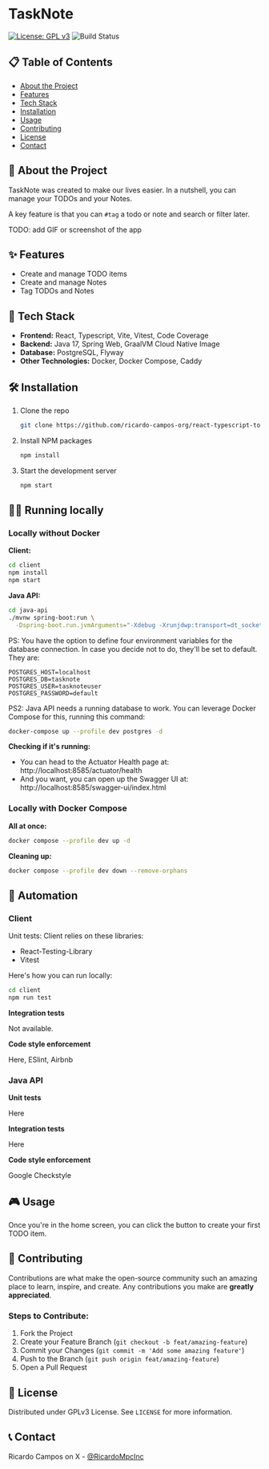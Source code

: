 # TaskNote

[![License: GPL v3](https://img.shields.io/badge/License-GPLv3-blue.svg)](https://www.gnu.org/licenses/gpl-3.0)
![Build Status](https://github.com/ricardo-campos-org/react-typescript-todolist/actions/workflows/main.yml/badge.svg)

## 📋 Table of Contents

- [About the Project](#about-the-project)
- [Features](#features)
- [Tech Stack](#tech-stack)
- [Installation](#installation)
- [Usage](#usage)
- [Contributing](#contributing)
- [License](#license)
- [Contact](#contact)

## 📝 About the Project

TaskNote was created to make our lives easier. In a nutshell, you can manage your TODOs and your
Notes. 

A key feature is that you can `#tag` a todo or note and search or filter later.

TODO: add GIF or screenshot of the app

## ✨ Features

- Create and manage TODO items
- Create and manage Notes
- Tag TODOs and Notes

## 🚀 Tech Stack

- **Frontend:** React, Typescript, Vite, Vitest, Code Coverage
- **Backend:** Java 17, Spring Web, GraalVM Cloud Native Image
- **Database:** PostgreSQL, Flyway
- **Other Technologies:** Docker, Docker Compose, Caddy

## 🛠 Installation

1. Clone the repo
   ```sh
   git clone https://github.com/ricardo-campos-org/react-typescript-todolist
   ```
2. Install NPM packages
   ```sh
   npm install
   ```
3. Start the development server
   ```sh
   npm start
   ```

## 🏃‍♀️ Running locally

### Locally without Docker

  **Client:**

  ```sh
  cd client
  npm install
  npm start 
  ```

  **Java API:**
  ```sh
  cd java-api
  ./mvnw spring-boot:run \
    -Dspring-boot.run.jvmArguments="-Xdebug -Xrunjdwp:transport=dt_socket,server=y,suspend=n,address=5005"
  ```  

  PS: You have the option to define four environment variables for the database connection. In case
    you decide not to do, they'll be set to default. They are:

  ```
  POSTGRES_HOST=localhost
  POSTGRES_DB=tasknote
  POSTGRES_USER=tasknoteuser
  POSTGRES_PASSWORD=default
  ```

  PS2: Java API needs a running database to work. You can leverage Docker Compose for this, running
    this command:

  ```sh
  docker-compose up --profile dev postgres -d
  ```

  **Checking if it's running:**
  
  - You can head to the Actuator Health page at: http://localhost:8585/actuator/health
  - And you want, you can open up the Swagger UI at: http://localhost:8585/swagger-ui/index.html

### Locally with Docker Compose
  **All at once:**
  ```sh
  docker compose --profile dev up -d
  ```

  **Cleaning up:**
  ```sh
  docker compose --profile dev down --remove-orphans
  ```

## 🦾 Automation

### Client

Unit tests: Client relies on these libraries:  
 - React-Testing-Library
 - Vitest

Here's how you can run locally:

```sh
cd client
npm run test
```

**Integration tests**

Not available.

**Code style enforcement**

Here, ESlint, Airbnb

### Java API

**Unit tests**

Here

**Integration tests**

Here

**Code style enforcement**

Google Checkstyle

## 🎮 Usage

Once you're in the home screen, you can click the button to create your first TODO item.

## 🤝 Contributing

Contributions are what make the open-source community such an amazing place to learn, inspire, and create. Any contributions you make are **greatly appreciated**.

### Steps to Contribute:

1. Fork the Project
2. Create your Feature Branch (`git checkout -b feat/amazing-feature`)
3. Commit your Changes (`git commit -m 'Add some amazing feature'`)
4. Push to the Branch (`git push origin feat/amazing-feature`)
5. Open a Pull Request

## 📄 License

Distributed under GPLv3 License. See `LICENSE` for more information.

## 📞 Contact

Ricardo Campos on X - [@RicardoMpcInc](https://twitter.com/RicardoMpcInc)
